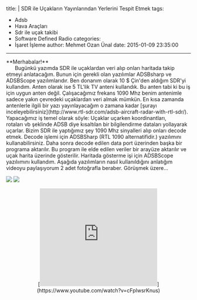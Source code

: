 title: |
  SDR ile Uçakların Yayınlarından Yerlerini Tespit Etmek
tags:
  - Adsb
  - Hava Araçları
  - Sdr ile uçak takibi
  - Software Defined Radio
categories:
  - İşaret İşleme
author: Mehmet Ozan Ünal
date: 2015-01-09 23:35:00
---
<div class="separator" style="clear: both; text-align: left;">**Merhabalar!**</div>

<div class="separator" style="clear: both; text-align: left;">      Bugünkü yazımda SDR ile uçaklardan veri alıp onları haritada takip etmeyi anlatacağım. Bunun için gerekli olan yazılımlar ADSBsharp ve ADSBScope yazılımlarıdır. Ben donanım olarak 10 $ Çin'den aldığım SDR'yi kullandım. Anten olarak ise 5 TL'lik TV anteni kullandık. Bu anten tabi ki bu iş için uygun anten değil. Çalışacağımız frekans 1090 Mhz benim antenimle sadece yakın çevredeki uçaklardan veri almak mümkün. En kısa zamanda antenlerle ilgili bir yazı yayınlayacağım o zamana kadar [şurayı inceleyebilirsiniz](http://www.rtl-sdr.com/adsb-aircraft-radar-with-rtl-sdr/). Yapacağımız iş temel olarak söyle: Uçaklar uçarken koordinantları,</div>

<!-- more -->rotaları vb şeklinde ADSB diye kısaltılan bir bilgilendirme dataları yollayarak uçarlar. Bizim SDR ile yaptığımız şey 1090 Mhz sinyalleri alıp onları decode etmek. Decode işlemi için ADSBSharp (RTL 1090 alternatifidir.) yazılımını kullanabilirsiniz. Daha sonra decode edilen data port üzerinden başka bir programa aktarılır. Bu program ile elde edilen veriler bir arayüze aktarılır ve uçak harita üzerinde gösterilir. Haritada gösterme işi için ADSBScope yazılıımını kullandım. Aşağıda yazılımların nasıl kullanıldığını anlatığım videoyu paylaşıyorum 2 adet fotoğrafla beraber. Görüşmek üzere...  
[![](http://4.bp.blogspot.com/-SBM-XSakGQE/VLAnPSDAnPI/AAAAAAAAGe0/JKv8mQje2nM/s1600/IMG_20150109_132230.jpg)](http://4.bp.blogspot.com/-SBM-XSakGQE/VLAnPSDAnPI/AAAAAAAAGe0/JKv8mQje2nM/s1600/IMG_20150109_132230.jpg)
[![](http://3.bp.blogspot.com/-2Vmt6m8HMmM/VLAnN_-hWDI/AAAAAAAAGes/KOlYMCRzRS8/s1600/IMG_20150109_132253.jpg)](http://3.bp.blogspot.com/-2Vmt6m8HMmM/VLAnN_-hWDI/AAAAAAAAGes/KOlYMCRzRS8/s1600/IMG_20150109_132253.jpg)</div>

<div class="separator" style="clear: both; text-align: center;">[<iframe allowfullscreen="true" webkitallowfullscreen="true" mozallowfullscreen="true" width="320" height="266" src="https://www.youtube.com/embed/cFplwsrKnus?feature=player_embedded" frameborder="0"></a></div></iframe>](https://www.youtube.com/watch?v=cFplwsrKnus)</div>